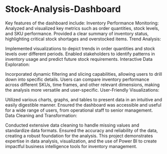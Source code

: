 # Stock-Analysis-Dashboard
Key features of the dashboard include:
Inventory Performance Monitoring:
Analyzed and visualized key metrics such as order quantities, stock levels, and SKU performance.
Provided a clear summary of inventory status, highlighting critical stock shortages and overstocked items.
Trend Analysis:

Implemented visualizations to depict trends in order quantities and stock levels over different periods.
Enabled stakeholders to identify patterns in inventory usage and predict future stock requirements.
Interactive Data Exploration:

Incorporated dynamic filtering and slicing capabilities, allowing users to drill down into specific details.
Users can compare inventory performance across different SKUs, time frames, and other relevant dimensions, making the analysis more versatile and user-specific.
User-Friendly Visualizations:

Utilized various charts, graphs, and tables to present data in an intuitive and easily digestible manner.
Ensured the dashboard was accessible and useful for a wide range of users, from operational staff to senior management.
Data Cleaning and Transformation:

Conducted extensive data cleaning to handle missing values and standardize data formats.
Ensured the accuracy and reliability of the data, creating a robust foundation for the analysis.
This project demonstrates expertise in data analysis, visualization, and the use of Power BI to create impactful business intelligence tools for inventory management.

